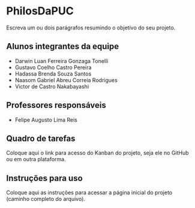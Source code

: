 # PhilosDaPUC
Escreva um ou dois parágrafos resumindo o objetivo do seu projeto.

## Alunos integrantes da equipe

* Darwin Luan Ferreira Gonzaga Tonelli
* Gustavo Coelho Castro Pereira
* Hadassa Brenda Souza Santos
* Naasom Gabriel Abreu Correia Rodrigues
* Victor de Castro Nakabayashi


## Professores responsáveis

* Felipe Augusto Lima Reis


## Quadro de tarefas
Coloque aqui o link para acesso do Kanban do projeto, seja ele no GitHub ou em outra plataforma.

## Instruções para uso
Coloque aqui as instruções para acessar a página inicial do projeto (caminho completo do arquivo).

